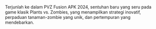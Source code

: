 Terjunlah ke dalam PVZ Fusion APK 2024, sentuhan baru yang seru pada game klasik Plants vs. Zombies, yang menampilkan strategi inovatif, perpaduan tanaman-zombie yang unik, dan pertempuran yang mendebarkan.
